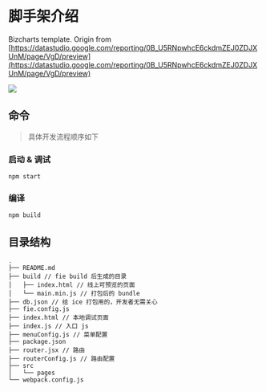 # 脚手架介绍

Bizcharts template. Origin from [https://datastudio.google.com/reporting/0B_U5RNpwhcE6ckdmZEJ0ZDJXUnM/page/VgD/preview](https://datastudio.google.com/reporting/0B_U5RNpwhcE6ckdmZEJ0ZDJXUnM/page/VgD/preview)

![](https://img.alicdn.com/tfs/TB1ilYex25TBuNjSspmXXaDRVXa-2840-1596.png)

## 命令

> 具体开发流程顺序如下

### 启动 & 调试

```
npm start
```

### 编译

```
npm build
```

## 目录结构

```
.
├── README.md
├── build // fie build 后生成的目录
│   ├── index.html // 线上可预览的页面
│   └── main.min.js // 打包后的 bundle
├── db.json // 给 ice 打包用的，开发者无需关心
├── fie.config.js
├── index.html // 本地调试页面
├── index.js // 入口 js
├── menuConfig.js // 菜单配置
├── package.json
├── router.jsx // 路由
├── routerConfig.js // 路由配置
├── src
│   └── pages
└── webpack.config.js
```